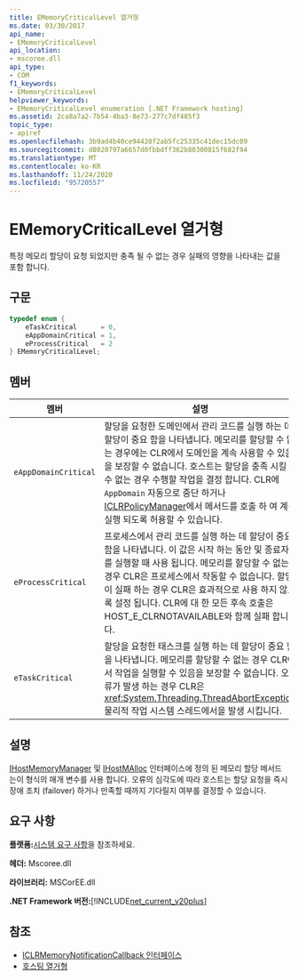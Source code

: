 ```yaml
---
title: EMemoryCriticalLevel 열거형
ms.date: 03/30/2017
api_name:
- EMemoryCriticalLevel
api_location:
- mscoree.dll
api_type:
- COM
f1_keywords:
- EMemoryCriticalLevel
helpviewer_keywords:
- EMemoryCriticalLevel enumeration [.NET Framework hosting]
ms.assetid: 2ca8a7a2-7b54-4ba3-8e73-277c7df485f3
topic_type:
- apiref
ms.openlocfilehash: 3b9ad4b40ce94420f2ab5fc25335c41dec15dc09
ms.sourcegitcommit: d8020797a6657d0fbbdff362b80300815f682f94
ms.translationtype: MT
ms.contentlocale: ko-KR
ms.lasthandoff: 11/24/2020
ms.locfileid: "95720557"
---
```

# <a name="ememorycriticallevel-enumeration"></a>EMemoryCriticalLevel 열거형

특정 메모리 할당이 요청 되었지만 충족 될 수 없는 경우 실패의 영향을 나타내는 값을 포함 합니다.  
  
## <a name="syntax"></a>구문  
  
```cpp  
typedef enum {  
    eTaskCritical      = 0,  
    eAppDomainCritical = 1,  
    eProcessCritical   = 2  
} EMemoryCriticalLevel;  
```  
  
## <a name="members"></a>멤버  
  
|멤버|설명|  
|------------|-----------------|  
|`eAppDomainCritical`|할당을 요청한 도메인에서 관리 코드를 실행 하는 데 할당이 중요 함을 나타냅니다. 메모리를 할당할 수 없는 경우에는 CLR에서 도메인을 계속 사용할 수 있음을 보장할 수 없습니다. 호스트는 할당을 충족 시킬 수 없는 경우 수행할 작업을 결정 합니다. CLR에 `AppDomain` 자동으로 중단 하거나 [ICLRPolicyManager](iclrpolicymanager-interface.md)에서 메서드를 호출 하 여 계속 실행 되도록 허용할 수 있습니다.|  
|`eProcessCritical`|프로세스에서 관리 코드를 실행 하는 데 할당이 중요 함을 나타냅니다. 이 값은 시작 하는 동안 및 종료자를 실행할 때 사용 됩니다. 메모리를 할당할 수 없는 경우 CLR은 프로세스에서 작동할 수 없습니다. 할당이 실패 하는 경우 CLR은 효과적으로 사용 하지 않도록 설정 됩니다. CLR에 대 한 모든 후속 호출은 HOST_E_CLRNOTAVAILABLE와 함께 실패 합니다.|  
|`eTaskCritical`|할당을 요청한 태스크를 실행 하는 데 할당이 중요 함을 나타냅니다. 메모리를 할당할 수 없는 경우 CLR에서 작업을 실행할 수 있음을 보장할 수 없습니다. 오류가 발생 하는 경우 CLR은 <xref:System.Threading.ThreadAbortException> 물리적 작업 시스템 스레드에서을 발생 시킵니다.|  
  
## <a name="remarks"></a>설명  

 [IHostMemoryManager](ihostmemorymanager-interface.md) 및 [IHostMAlloc](ihostmalloc-interface.md) 인터페이스에 정의 된 메모리 할당 메서드는이 형식의 매개 변수를 사용 합니다. 오류의 심각도에 따라 호스트는 할당 요청을 즉시 장애 조치 (failover) 하거나 만족할 때까지 기다릴지 여부를 결정할 수 있습니다.  
  
## <a name="requirements"></a>요구 사항  

 **플랫폼:**[시스템 요구 사항](../../get-started/system-requirements.md)을 참조하세요.  
  
 **헤더:** Mscoree.dll  
  
 **라이브러리:** MSCorEE.dll  
  
 **.NET Framework 버전:**[!INCLUDE[net_current_v20plus](../../../../includes/net-current-v20plus-md.md)]  
  
## <a name="see-also"></a>참조

- [ICLRMemoryNotificationCallback 인터페이스](iclrmemorynotificationcallback-interface.md)
- [호스팅 열거형](hosting-enumerations.md)
